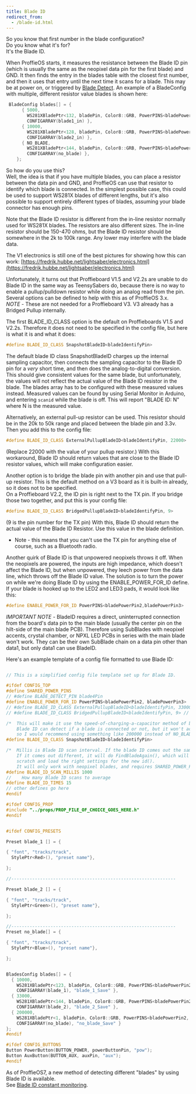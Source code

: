 ```yaml
---
title: Blade ID
redirect_from:
  - /blade-id.html
---
```

So you know that first number in the blade configuration?  
Do you know what it's for?  
It's the Blade ID.

When ProffieOS starts, it measures the resistance between the Blade ID pin (which is usually the same as the neopixel data pin for the first blade) and GND. It then finds the entry in the blades table with the closest first number, and then it uses that entry until the next time it scans for a blade. This may be at power on, or triggered by [Blade Detect](blade-detect.html).
An example of a BladeConfig with multiple, different resistor value blades is shown here:
```cpp
 BladeConfig blades[] = {
      { 5000,
        WS281XBladePtr<132, bladePin, Color8::GRB, PowerPINS<bladePowerPin2, bladePowerPin3> >(),
        CONFIGARRAY(blade1_in) },
      { 10000,
        WS281XBladePtr<128, bladePin, Color8::GRB, PowerPINS<bladePowerPin2, bladePowerPin3> >(),
        CONFIGARRAY(blade2_in) },
      { NO_BLADE,
        WS281XBladePtr<144, bladePin, Color8::GRB, PowerPINS<bladePowerPin2, bladePowerPin3> >(),
        CONFIGARRAY(no_blade) },
    };
```
 
So how do you use this?  
Well, the idea is that if you have multiple blades, you can place a resistor between the data pin and GND, and ProffieOS can use that resistor to identify which blade is connected. In the simplest possible case, this could be used to support WS281X blades of different lengths, but it's also possible to support entirely different types of blades, assuming your blade connector has enough pins.

Note that the Blade ID resistor is different from the in-line resistor normally used for WS281X blades. The resistors are also different sizes. The in-line resistor should be 150-470 ohms, but the Blade ID resistor should be somewhere in the 2k to 100k range. Any lower may interfere with the blade data.

The V1 electronics is still one of the best pictures for showing how this can work: [https://fredrik.hubbe.net/lightsaber/electronics.html](https://fredrik.hubbe.net/lightsaber/electronics.html)

Unfortunately, it turns out that Proffieboard V1.5 and V2.2s are unable to do Blade ID in the same way as TeensySabers do, because there is no way to enable a pullup/pulldown resistor while doing an analog read from the pin. Several options can be defined to help with this as of ProffieOS 3.x.  
*NOTE* - These are not needed for a Proffieboard V3. V3 already has a Bridged Pullup internally.  

The first BLADE_ID_CLASS option is the default on Proffieboards V1.5 and V2.2s. Therefore it does not need to be specified in the config file, but here is what it is and what it does:

```cpp
#define BLADE_ID_CLASS SnapshotBladeID<bladeIdentifyPin> 
```

The default blade ID class SnapshotBladeID charges up the internal sampling capacitor, then connects the sampling capacitor to the Blade ID pin for a *very* short time, and then does the analog-to-digital conversion. This should give consistent values for the same blade, but unfortunately, the values will not reflect the actual value of the Blade ID resistor in the blade. The blades array has to be configured with these measured values instead. Measured values can be found by using Serial Monitor in Arduino, and entering `scanid` while the blade is off. This will report "BLADE ID: N" where N is the measured value.

Alternatively, an external pull-up resistor can be used. This resistor should be in the 20k to 50k range and placed between the blade pin and 3.3v. Then you add this to the config file:

```cpp
#define BLADE_ID_CLASS ExternalPullupBladeID<bladeIdentifyPin, 22000>
```

(Replace 22000 with the value of your pullup resistor.) With this workaround, Blade ID should return values that are close to the Blade ID resistor values, which will make configuration easier.

Another option is to bridge the blade pin with another pin and use that pull-up resistor. This is the default method on a V3 board as it is built-in already, so it does not to be specified.  
On a Proffieboard V2.2, the ID pin is right next to the TX pin. If you bridge those two together, and put this is your config file:

```cpp
#define BLADE_ID_CLASS BridgedPullupBladeID<bladeIdentifyPin, 9>
```

(9 is the pin number for the TX pin) With this, Blade ID should return the actual value of the Blade ID Resistor.  Use this value in the blade definition.
* Note - this means that you can't use the TX pin for anything else of course, such as a Bluetooth radio.

Another quirk of Blade ID is that unpowered neopixels throws it off. When the neopixels are powered, the inputs are high impedance, which doesn't affect the Blade ID, but when unpowered, they leech power from the data line, which throws off the Blade ID value. The solution is to turn the power on while we're doing Blade ID by using the ENABLE_POWER_FOR_ID define. If your blade is hooked up to the LED2 and LED3 pads, it would look like this:

```cpp
#define ENABLE_POWER_FOR_ID PowerPINS<bladePowerPin2,bladePowerPin3>
```

*IMPORTANT NOTE* - BladeID requires a direct, uninterrupted connection from the board's data pin to the main blade (usually the center pin on the hilt-side of the main blade PCB). Therefore using SubBlades with neopixel accents, crystal chamber, or NPXL LED PCBs in series with the main blade won't work. They can be their own SubBlade chain on a data pin other than data1, but only data1 can use BladeID.  

Here's an example template of a config file formatted to use Blade ID:  
```cpp

// This is a simplified config file template set up for Blade ID.

#ifdef CONFIG_TOP
#define SHARED_POWER_PINS
// #define BLADE_DETECT_PIN blade4Pin
#define ENABLE_POWER_FOR_ID PowerPINS<bladePowerPin2, bladePowerPin3>
// #define BLADE_ID_CLASS ExternalPullupBladeID<bladeIdentifyPin, 33000> // value of resistor used
// #define BLADE_ID_CLASS BridgedPullupBladeID<bladeIdentifyPin, 9> // TX pad for example

/*  This will make it use the speed-of-charging-a-capacitor method of blade ID which sometimes works without resistors.
    Blade ID can detect if a blade is connected or not, but it won't actually reach the NO_BLADE value,
    so I would recommend using something like 200000 instead of NO_BLADE. */
#define BLADE_ID_CLASS SnapshotBladeID<bladeIdentifyPin>

/*  Millis is Blade ID scan interval. If the blade ID comes out the same as before, it will do nothing.
    If it comes out different, it will do FindBladeAgain(), which will basically initialize the saber from 
    scratch and load the right settings for the new id().
    It will only work with neopixel blades, and requires SHARED_POWER_PINS to work. */
#define BLADE_ID_SCAN_MILLIS 1000
//    How many Blade ID scans to average
#define BLADE_ID_TIMES 15
// other defines go here
#endif

#ifdef CONFIG_PROP
#include "../props/PROP_FILE_OF_CHOICE_GOES_HERE.h"
#endif


#ifdef CONFIG_PRESETS

Preset blade_1 [] = {

{ "font", "tracks/track",
  StylePtr<Red>(), "preset name"},

};

//---------------------------------------------------------------

Preset blade_2 [] = {

{ "font", "tracks/track",
  StylePtr<Green>(), "preset name"},

};

//---------------------------------------------------------------
Preset no_blade[] = {

{ "font", "tracks/track",
  StylePtr<Blue>(), "preset name"},

};


BladesConfig blades[] = {
  { 10000,
    WS281XBladePtr<123, bladePin, Color8::GRB, PowerPINS<bladePowerPin2, bladePowerPin3> >(),
    CONFIGARRAY(blade_1), "blade_1_Save" },
  { 33000,
    WS281XBladePtr<144, bladePin, Color8::GRB, PowerPINS<bladePowerPin2, bladePowerPin3> >(),
    CONFIGARRAY(blade_2), "blade_2_Save" },    
  { 200000,
    WS281XBladePtr<1, bladePin, Color8::GRB, PowerPINS<bladePowerPin2, bladePowerPin3> >(),
    CONFIGARRAY(no_blade), "no_blade_Save" }
};
#endif

#ifdef CONFIG_BUTTONS
Button PowerButton(BUTTON_POWER, powerButtonPin, "pow"); 
Button AuxButton(BUTTON_AUX, auxPin, "aux");
#endif

```  

As of ProffieOS7, a new method of detecting different "blades" by using Blade ID is available.  
See [Blade ID constant monitoring](blade-id-constant-monitoring.html).
